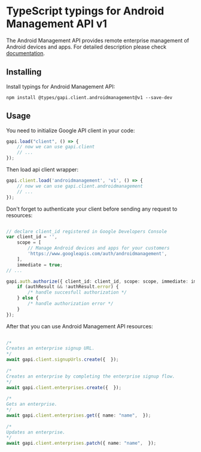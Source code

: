 # TypeScript typings for Android Management API v1
The Android Management API provides remote enterprise management of Android devices and apps.
For detailed description please check [documentation](https://developers.google.com/android/management).

## Installing

Install typings for Android Management API:
```
npm install @types/gapi.client.androidmanagement@v1 --save-dev
```

## Usage

You need to initialize Google API client in your code:
```typescript
gapi.load("client", () => { 
    // now we can use gapi.client
    // ... 
});
```

Then load api client wrapper:
```typescript
gapi.client.load('androidmanagement', 'v1', () => {
    // now we can use gapi.client.androidmanagement
    // ... 
});
```

Don't forget to authenticate your client before sending any request to resources:
```typescript

// declare client_id registered in Google Developers Console
var client_id = '',
    scope = [     
        // Manage Android devices and apps for your customers
        'https://www.googleapis.com/auth/androidmanagement',
    ],
    immediate = true;
// ...

gapi.auth.authorize({ client_id: client_id, scope: scope, immediate: immediate }, authResult => {
    if (authResult && !authResult.error) {
        /* handle succesfull authorization */
    } else {
        /* handle authorization error */
    }
});            
```

After that you can use Android Management API resources:

```typescript 
    
/* 
Creates an enterprise signup URL.  
*/
await gapi.client.signupUrls.create({  }); 
    
/* 
Creates an enterprise by completing the enterprise signup flow.  
*/
await gapi.client.enterprises.create({  }); 
    
/* 
Gets an enterprise.  
*/
await gapi.client.enterprises.get({ name: "name",  }); 
    
/* 
Updates an enterprise.  
*/
await gapi.client.enterprises.patch({ name: "name",  });
```